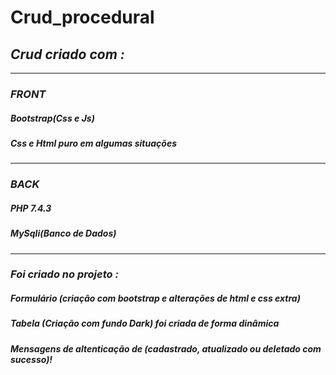 <h1>Crud_procedural</h1>

<h2><i>Crud criado com :<i></h2>

<hr>

<h3>FRONT</h3>
<h5>Bootstrap(Css e Js)</h5>
<h5>Css e Html puro em algumas situações</h5>

<hr>

<h3>BACK</h3>
<h5>PHP 7.4.3</h5>
<h5>MySqli(Banco de Dados)</h5>

<hr>
 
<h3>Foi criado no projeto :</h3>
<h5>Formulário (criação com bootstrap e alterações de html e css extra)</h5>
<h5>Tabela (Criação com fundo Dark) foi criada de forma dinâmica</h5>
<h5>Mensagens de altenticação de (cadastrado, atualizado ou deletado com sucesso)!</h5>
<br>
